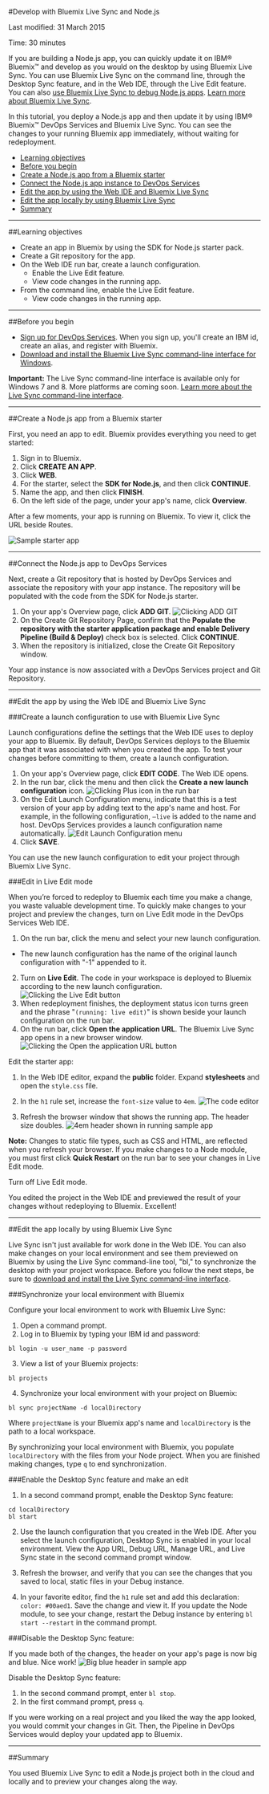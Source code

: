 #Develop with Bluemix Live Sync and Node.js

Last modified: 31 March 2015

Time: 30 minutes

If you are building a Node.js app, you can quickly update it on IBM&reg; Bluemix&trade; and develop as you would on the desktop by using Bluemix Live Sync. You can use Bluemix Live Sync on the command line, through the Desktop Sync feature, and in the Web IDE, through the Live Edit feature. You can also [use Bluemix Live Sync to debug Node.js apps][2]. [Learn more about Bluemix Live Sync][4]. 

In this tutorial, you deploy a Node.js app and then update it by using IBM&reg; Bluemix&trade; DevOps Services and Bluemix Live Sync. You can see the changes to your running Bluemix app immediately, without waiting for redeployment.

* [Learning objectives](#objectives)
* [Before you begin](#prereq)
* [Create a Node.js app from a Bluemix starter](#create)
* [Connect the Node.js app instance to DevOps Services](#connect)
* [Edit the app by using the Web IDE and Bluemix Live Sync](#edit_ide)
* [Edit the app locally by using Bluemix Live Sync](#edit_local)
* [Summary](#summary)


---
<a name='objectives'></a>
##Learning objectives

* Create an app in Bluemix by using the SDK for Node.js starter pack.
* Create a Git repository for the app.
* On the Web IDE run bar, create a launch configuration.
  * Enable the Live Edit feature.
  * View code changes in the running app.
* From the command line, enable the Live Edit feature.
  * View code changes in the running app.

---
<a name='prereq'></a>
##Before you begin 
* [Sign up for DevOps Services](https://hub.jazz.net/register). When you sign up, you'll create an IBM id, create an alias, and register with Bluemix. 
* [Download and install the Bluemix Live Sync command-line interface for Windows][1].

**Important:** The Live Sync command-line interface is available only for Windows 7 and 8. More platforms are coming soon. [Learn more about the Live Sync command-line interface][16].

---
<a name='create'></a>
##Create a Node.js app from a Bluemix starter

First, you need an app to edit. Bluemix provides everything you need to get started:

1. Sign in to Bluemix.
2. Click **CREATE AN APP**.
3. Click **WEB**.
4. For the starter, select the **SDK for Node.js**, and then click **CONTINUE**.
5. Name the app, and then click **FINISH**.
6. On the left side of the page, under your app's name, click **Overview**. 

After a few moments, your app is running on Bluemix. To view it, click the URL beside Routes.

![Sample starter app][14]

---
<a name='connect'></a>
##Connect the Node.js app to DevOps Services

Next, create a Git repository that is hosted by DevOps Services and associate the repository with your app instance. The repository will be populated with the code from the SDK for Node.js starter.

1. On your app's Overview page, click **ADD GIT**.
![Clicking ADD GIT][6]
2. On the Create Git Repository Page, confirm that the **Populate the repository with the starter application package and enable Delivery Pipeline (Build & Deploy)** check box is selected. Click **CONTINUE**.
3. When the repository is initialized, close the Create Git Repository window. 

Your app instance is now associated with a DevOps Services project and Git Repository.

---
<a name='edit_ide'></a>
##Edit the app by using the Web IDE and Bluemix Live Sync

<a name='edit_ide_create'></a>
###Create a launch configuration to use with Bluemix Live Sync

Launch configurations define the settings that the Web IDE uses to deploy your app to Bluemix. By default, DevOps Services deploys to the Bluemix app that it was associated with when you created the app. To test your changes before committing to them, create a launch configuration.

1. On your app's Overview page, click **EDIT CODE**. The Web IDE opens. 
2. In the run bar, click the menu and then click the **Create a new launch configuration** icon.
![Clicking Plus icon in the run bar][7]
3. On the Edit Launch Configuration menu, indicate that this is a test version of your app by adding text to the app's name and host. For example, in the following configuration, `–live` is added to the name and host. DevOps Services provides a launch configuration name automatically.
![Edit Launch Configuration menu][8]
4. Click **SAVE**. 

You can use the new launch configuration to edit your project through Bluemix Live Sync.

<a name='edit_ide_live'></a>
###Edit in Live Edit mode

When you’re forced to redeploy to Bluemix each time you make a change, you waste valuable development time. To quickly make changes to your project and preview the changes, turn on Live Edit mode in the DevOps Services Web IDE.

1. On the run bar, click the menu and select your new launch configuration.
  * The new launch configuration has the name of the original launch configuration with "-1" appended to it.
2. Turn on **Live Edit**. The code in your workspace is deployed to Bluemix according to the new launch configuration.
![Clicking the Live Edit button][9]
3. When redeployment finishes, the deployment status icon turns green and the phrase "`(running: live edit)`" is shown beside your launch configuration on the run bar.
4. On the run bar, click **Open the application URL**. The Bluemix Live Sync app opens in a new browser window.
![Clicking the Open the application URL button][10]

Edit the starter app:

1. In the Web IDE editor, expand the **public** folder. Expand **stylesheets** and open the `style.css` file.

2. In the `h1` rule set, increase the `font-size` value to `4em`.
![The code editor][11]

3. Refresh the browser window that shows the running app. The header size doubles.
![4em header shown in running sample app][12]

**Note:** Changes to static file types, such as CSS and HTML, are reflected when you refresh your browser. If you make changes to a Node module, you must first click **Quick Restart** on the run bar to see your changes in Live Edit mode.

Turn off Live Edit mode.

You edited the project in the Web IDE and previewed the result of your changes without redeploying to Bluemix. Excellent!

---
<a name='edit_local'></a>
##Edit the app locally by using Bluemix Live Sync

Live Sync isn't just available for work done in the Web IDE. You can also make changes on your local environment and see them previewed on Bluemix by using the Live Sync command-line tool, "bl," to synchronize the desktop with your project workspace. Before you follow the next steps, be sure to [download and install the Live Sync command-line interface][1].


<a name='edit_local_download'></a>
###Synchronize your local environment with Bluemix

Configure your local environment to work with Bluemix Live Sync:

1. Open a command prompt.
2. Log in to Bluemix by typing your IBM id and password:
```
bl login -u user_name -p password
```
3. View a list of your Bluemix projects: 
```
bl projects
```
4. Synchronize your local environment with your project on Bluemix:
```
bl sync projectName -d localDirectory
```

Where `projectName` is your Bluemix app's name and `localDirectory` is the path to a local workspace.

By synchronizing your local environment with Bluemix, you populate `localDirectory` with the files from your Node project. When you are finished making changes, type `q` to end synchronization.

###Enable the Desktop Sync feature and make an edit

1. In a second command prompt, enable the Desktop Sync feature:
```
cd localDirectory
bl start
```
2. Use the launch configuration that you created in the Web IDE. After you select the launch configuration, Desktop Sync is enabled in your local environment. View the App URL, Debug URL, Manage URL, and Live Sync state in the second command prompt window.

3. Refresh the browser, and verify that you can see the changes that you saved to local, static files in your Debug instance. 

4. In your favorite editor, find the `h1` rule set and add this declaration: `color: #00aed1`. Save the change and view it. If you update the Node module, to see your change, restart the Debug instance by entering `bl start --restart` in the command prompt.

###Disable the Desktop Sync feature:

If you made both of the changes, the header on your app's page is now big and blue. Nice work!
![Big blue header in sample app][13]

Disable the Desktop Sync feature:
1. In the second command prompt, enter `bl stop`.
2. In the first command prompt, press `q`.

If you were working on a real project and you liked the way the app looked, you would commit your changes in Git. Then, the Pipeline in DevOps Services would deploy your updated app to Bluemix.

---

<a name='summary'></a>
##Summary

You used Bluemix Live Sync to edit a Node.js project both in the cloud and locally and to preview your changes along the way.

[1]: https://jazz.net/pub/bluemixlive/blive_setup.msi 
[2]: https://www.ng.bluemix.net/docs/#manageapps/bluemixlive.html#bluemixlivedebugger
[3]: https://console.ng.bluemix.net/
[4]: https://www.ng.bluemix.net/docs/#manageapps/bluemixlive.html
[5]: /tutorials/livesync/images/default_h1.png
[6]: /tutorials/livesync/images/add_git.png
[7]: /tutorials/livesync/images/run_plus.png
[8]: /tutorials/livesync/images/edit_lc.png
[9]: /tutorials/livesync/images/click_live_edit.png
[10]: /tutorials/livesync/images/click_open_url.png
[11]: /tutorials/livesync/images/editor.png
[12]: /tutorials/livesync/images/4em_h1.png
[13]: /tutorials/livesync/images/big_blue_h1.png
[14]: /tutorials/livesync/images/default_h1.png
[15]: /tutorials/livesync/images/click_play.png
[16]: https://www.ng.bluemix.net/docs/#manageapps/bluemixlive.html#live_sync_cli
